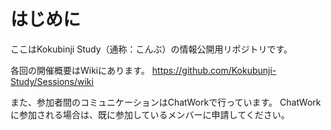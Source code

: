 はじめに
========

ここはKokubinji Study（通称：こんぶ）の情報公開用リポジトリです。

各回の開催概要はWikiにあります。
https://github.com/Kokubunji-Study/Sessions/wiki

また、参加者間のコミュニケーションはChatWorkで行っています。
ChatWorkに参加される場合は、既に参加しているメンバーに申請してください。
